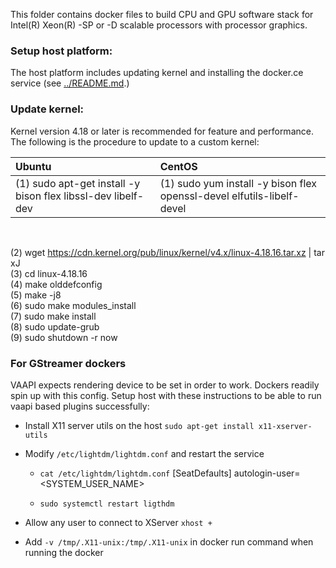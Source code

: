 
This folder contains docker files to build CPU and GPU software stack for Intel(R) Xeon(R) -SP or -D scalable processors with processor graphics.

### Setup host platform:

The host platform includes updating kernel and installing the docker.ce service (see [../README.md](../README.md).)

### Update kernel:      

Kernel version 4.18 or later is recommended for feature and performance. The following is the procedure to update to a custom kernel:    

|  Ubuntu | CentOS |
|:--------|:-------|
|(1) sudo apt-get install -y bison flex libssl-dev libelf-dev |(1) sudo yum install -y bison flex openssl-devel elfutils-libelf-devel |

<br>     

(2) wget https://cdn.kernel.org/pub/linux/kernel/v4.x/linux-4.18.16.tar.xz | tar xJ         
(3) cd linux-4.18.16    
(4) make olddefconfig    
(5) make -j8    
(6) sudo make modules_install    
(7) sudo make install   
(8) sudo update-grub   
(9) sudo shutdown -r now   

### For GStreamer dockers
VAAPI expects rendering device to be set in order to work. Dockers readily spin up with this config.
Setup host with these instructions to be able to run vaapi based plugins successfully:

 

 - Install X11 server utils on the host
```sudo apt-get install x11-xserver-utils```

 - Modify ```/etc/lightdm/lightdm.conf``` and restart the service
   - ```cat /etc/lightdm/lightdm.conf```
[SeatDefaults]
autologin-user=<SYSTEM_USER_NAME>

   - ```sudo systemctl restart ligthdm```
 - Allow any user to connect to XServer
 ```xhost +```
- Add ```-v /tmp/.X11-unix:/tmp/.X11-unix``` in docker run command when running the docker


